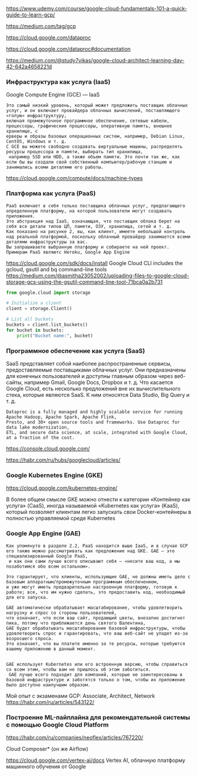 https://www.udemy.com/course/google-cloud-fundamentals-101-a-quick-guide-to-learn-gcp/

https://medium.com/tag/gcp

https://cloud.google.com/dataproc

https://cloud.google.com/dataproc#documentation

https://medium.com/@study7vikas/google-cloud-architect-learning-day-42-642a4658221d



### Инфраструктура как услуга (IaaS)
 Google Compute Engine (GCE) — IaaS  
```
Это самый низкий уровень, который может предложить поставщик облачных услуг, и он включает провайдера облачных вычислений, поставляющего «голую» инфраструктуру, 
включая промежуточное программное обеспечение, сетевые кабели, процессоры, графические процессоры, оперативную память, внешнее хранилище, с
ерверы и образы базовых операционных систем, например, Debian Linux, CentOS, Windows и т. д.
C GCE вы можете свободно создавать виртуальные машины, распределять ресурсы процессора и памяти, выбирать тип хранилища,
 например SSD или HDD, а также объем памяти. Это почти так же, как если бы вы создали свой собственный компьютер/рабочую станцию и занимались всеми деталями его работы.
```
https://cloud.google.com/compute/docs/machine-types

### Платформа как услуга (PaaS)
```
PaaS включает в себя только поставщика облачных услуг, предлагающего определенную платформу, на которой пользователи могут создавать приложения. 
Это абстракция над IaaS, означающая, что поставщик облака берет на себя все детали типов ЦП, памяти, ОЗУ, хранилища, сетей и т. д. 
Как показано на рисунке 2, вы, как клиент, имеете небольшой контроль над реальной платформой, поскольку облачный провайдер занимается всеми деталями инфраструктуры за вас. 
Вы запрашиваете выбранную платформу и собираете на ней проект. 
Примерам PaaS являютс Heroku, Google App Engine
```
https://cloud.google.com/sdk/docs/install
 Google Cloud CLI includes the gcloud, gsutil and bq command-line tools
https://medium.com/@asmitha23052002/uploading-files-to-google-cloud-storage-gcs-using-the-gsutil-command-line-tool-71bca0a2b731

```python
from google.cloud import storage

# Initialize a client
client = storage.Client()

# List all buckets
buckets = client.list_buckets()
for bucket in buckets:
    print("Bucket name:", bucket)
```

### Программное обеспечение как услуга (SaaS)

SaaS представляет собой наиболее распространенные сервисы, предоставляемые поставщиками облачных услуг. Они предназначены для конечных пользователей и доступны главным образом через веб-сайты, например Gmail, Google Docs, Dropbox и т. д. Что касается Google Cloud, есть несколько предложений вне их вычислительного стека, которые являются SaaS. К ним относятся Data Studio, Big Query и т. д.


```
Dataproc is a fully managed and highly scalable service for running Apache Hadoop, Apache Spark, Apache Flink,
Presto, and 30+ open source tools and frameworks. Use Dataproc for data lake modernization, 
ETL, and secure data science, at scale, integrated with Google Cloud, at a fraction of the cost.
```
https://console.cloud.google.com/

https://habr.com/ru/hubs/googlecloud/articles/

###  Google Kubernetes Engine (GKE)

https://cloud.google.com/kubernetes-engine/

B более общем смысле GKE можно отнести к категории «Контейнер как услуга» (CaaS), иногда называемой «Kubernetes как услуга» (KaaS), который позволяет клиентам легко запускать свои Docker-контейнеры в полностью управляемой среде Kubernetes
 
### Google App Engine (GAE)

```
Как упомянуто в разделе 2.2, PaaS находится выше IaaS, и в случае GCP его также можно рассматривать как предложение над GKE. GAE — это специализированный Google PaaS,
 и как они сами лучше всего описывают себя — «несите ваш код, а мы позаботимся обо всем остальном».

Это гарантирует, что клиенты, использующие GAE, не должны иметь дело с базовым аппаратным/промежуточным программным обеспечением,
и уже могут иметь предварительно настроенную платформу, готовую к работе; все, что им нужно сделать, это предоставить код, необходимый для его запуска.

GAE автоматически обрабатывает масштабирование, чтобы удовлетворить нагрузку и спрос со стороны пользователей,
что означает, что если ваш сайт, продающий цветы, внезапно достигнет пика, потому что приближается день святого Валентина,
GAE будет обрабатывать масштабирование базовой инфраструктуры, чтобы удовлетворить спрос и гарантировать, что ваш веб-сайт не упадет из-за возросшего спроса.
Это означает, что вы платите именно за те ресурсы, которые требуются вашему приложению в данный момент.


GAE использует Kubernetes или его встроенную версию, чтобы справиться со всем этим, чтобы вам не пришлось об этом заботиться.
 GAE лучше всего подходит для компаний, которые не заинтересованы в базовой инфраструктуре и заботятся только о том, чтобы их приложение было доступно наилучшим образом.
```
Мой опыт с экзаменами GCP: Associate, Architect, Network
https://habr.com/ru/articles/543122/



### Построение ML-пайплайна для рекомендательной системы с помощью Google Cloud Platform
 https://habr.com/ru/companies/neoflex/articles/767220/

 Cloud Composer* (он же Airflow) 

https://cloud.google.com/vertex-ai/docs
  Vertex AI, облачную платформу машинного обучения от Google
